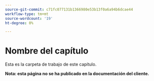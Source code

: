 ```yaml
---
source-git-commit: c71fc077131b1366980e53b13f0a6a94b6dcae44
workflow-type: tm+mt
source-wordcount: '19'
ht-degree: 0%

---
```

# Nombre del capítulo

Esta es la carpeta de trabajo de este capítulo.

**Nota: esta página no se ha publicado en la documentación del cliente.**
